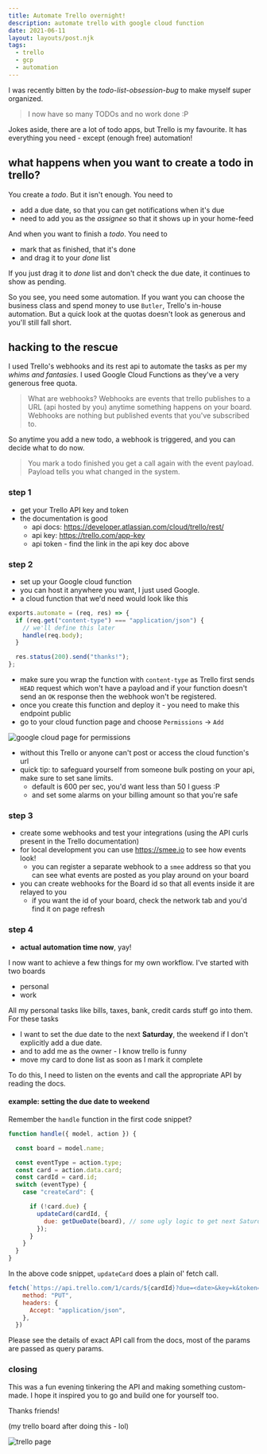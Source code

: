 ```yaml
---
title: Automate Trello overnight!
description: automate trello with google cloud function 
date: 2021-06-11
layout: layouts/post.njk
tags:
  - trello
  - gcp
  - automation
---
```


I was recently bitten by the *todo-list-obsession-bug* to make myself super organized.

> I now have so many TODOs and no work done :P

Jokes aside, there are a lot of todo apps, but Trello is my favourite. It has everything you need - except (enough free) automation!

## what happens when you want to create a todo in trello?

You create a *todo*. But it isn't enough. You need to
- add a due date, so that you can get notifications when it's due
- need to add you as the *assignee* so that it shows up in your home-feed

And when you want to finish a *todo*. You need to
- mark that as finished, that it's done
- and drag it to your *done* list

If you just drag it to *done* list and don't check the due date, it continues to show as pending.

So you see, you need some automation. If you want you can choose the business class and spend money to use `Butler`, Trello's in-house automation. But a quick look at the quotas doesn't look as generous and you'll still fall short.

## hacking to the rescue

I used Trello's webhooks and its rest api to automate the tasks as per my *whims and fantasies*. I used Google Cloud Functions as they've a very generous free quota.

> What are webhooks?
> Webhooks are events that trello publishes to a URL (api hosted by you) anytime something happens on your board. Webhooks are nothing but published events that you've subscribed to.

So anytime you add a new todo, a webhook is triggered, and you can decide what to do now. 

> You mark a todo finished you get a call again with the event payload. Payload tells you what changed in the system.


### step 1
- get your Trello API key and token
- the documentation is good 
  - api docs: https://developer.atlassian.com/cloud/trello/rest/
  - api key: https://trello.com/app-key
  - api token - find the link in the api key doc above

### step 2
- set up your Google cloud function
- you can host it anywhere you want, I just used Google.
- a cloud function that we'd need would look like this

```js
exports.automate = (req, res) => {
  if (req.get("content-type") === "application/json") {
    // we'll define this later
    handle(req.body);
  }

  res.status(200).send("thanks!");
};

```

- make sure you wrap the function with `content-type` as Trello first sends `HEAD` request which won't have a payload and if your function doesn't send an `OK` response then the webhook won't be registered.
- once you create this function and deploy it - you need to make this endpoint public
- go to your cloud function page and choose `Permissions` -> `Add` 

<img src="https://i.imgur.com/FGmzsuC.png" alt="google cloud page for permissions" style="max-width: 100%">

- without this Trello or anyone can't post or access the cloud function's url
- quick tip: to safeguard yourself from someone bulk posting on your api, make sure to set sane limits. 
  - default is 600 per sec, you'd want less than 50 I guess :P
  - and set some alarms on your billing amount so that you're safe

### step 3 
- create some webhooks and test your integrations (using the API curls present in the Trello documentation)
- for local development you can use https://smee.io to see how events look!
  - you can register a separate webhook to a `smee` address so that you can see what events are posted as you play around on your board
- you can create webhooks for the Board id so that all events inside it are relayed to you
  - if you want the id of your board, check the network tab and you'd find it on page refresh

### step 4
- **actual automation time now**, yay!

I now want to achieve a few things for my own workflow. I've started with two boards
- personal
- work

All my personal tasks like bills, taxes, bank, credit cards stuff go into them.
For these tasks 
- I want to set the due date to the next **Saturday**, the weekend if I don't explicitly add a due date.
- and to add me as the owner - I know trello is funny 
- move my card to done list as soon as I mark it complete

To do this, I need to listen on the events and call the appropriate API by reading the docs.

#### example: setting the due date to weekend

Remember the `handle` function in the first code snippet?

```js
function handle({ model, action }) {

  const board = model.name;

  const eventType = action.type;
  const card = action.data.card;
  const cardId = card.id;
  switch (eventType) {
    case "createCard": {

      if (!card.due) {
        updateCard(cardId, {
          due: getDueDate(board), // some ugly logic to get next Saturday
        });
      }
    }
  }
}
```

In the above code snippet, `updateCard` does a plain ol' fetch call.

```js
fetch(`https://api.trello.com/1/cards/${cardId}?due=<date>&key=k&token=t`, {
    method: "PUT",
    headers: {
      Accept: "application/json",
    },
  })

```

Please see the details of exact API call from the docs, most of the params are passed as query params.

### closing

This was a fun evening tinkering the API and making something custom-made. I hope it inspired you to go and build one for yourself too. 

Thanks friends!

(my trello board after doing this - lol)

<img src="https://i.imgur.com/tJZ5mft.png" alt="trello page" style="max-width: 100%">








